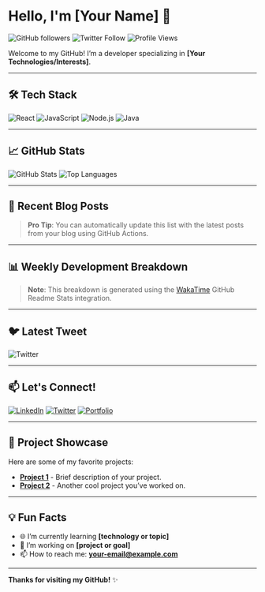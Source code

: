 # Hello, I'm [Your Name] 👋

![GitHub followers](https://img.shields.io/github/followers/your-username?style=social)
![Twitter Follow](https://img.shields.io/twitter/follow/your-twitter-handle?style=social)
![Profile Views](https://komarev.com/ghpvc/?username=your-username)

Welcome to my GitHub! I’m a developer specializing in **[Your Technologies/Interests]**.

---

## 🛠 Tech Stack
![React](https://img.shields.io/badge/React-61DAFB?style=flat&logo=react&logoColor=white)
![JavaScript](https://img.shields.io/badge/JavaScript-F7DF1E?style=flat&logo=javascript&logoColor=black)
![Node.js](https://img.shields.io/badge/Node.js-339933?style=flat&logo=node.js&logoColor=white)
![Java](https://img.shields.io/badge/Java-007396?style=flat&logo=java&logoColor=white)

---

## 📈 GitHub Stats
![GitHub Stats](https://github-readme-stats.vercel.app/api?username=your-username&show_icons=true&theme=radical)
![Top Languages](https://github-readme-stats.vercel.app/api/top-langs/?username=your-username&layout=compact&theme=radical)

---

## 📰 Recent Blog Posts
<!-- BLOG-POST-LIST:START -->
<!-- BLOG-POST-LIST:END -->

> **Pro Tip**: You can automatically update this list with the latest posts from your blog using GitHub Actions.

---

## 📊 Weekly Development Breakdown
<!--START_SECTION:waka-->
<!--END_SECTION:waka-->

> **Note**: This breakdown is generated using the [WakaTime](https://wakatime.com/) GitHub Readme Stats integration.

---

## 🐦 Latest Tweet
![Twitter](https://gtce.itsvg.in/api?username=your-twitter-handle)

---

## 📫 Let's Connect!
[![LinkedIn](https://img.shields.io/badge/LinkedIn-0077B5?style=flat&logo=linkedin&logoColor=white)](https://linkedin.com/in/your-linkedin-profile)
[![Twitter](https://img.shields.io/badge/Twitter-1DA1F2?style=flat&logo=twitter&logoColor=white)](https://twitter.com/your-twitter-handle)
[![Portfolio](https://img.shields.io/badge/Portfolio-FF5722?style=flat&logo=firefox&logoColor=white)](https://your-portfolio.com)

---

## 🚀 Project Showcase
Here are some of my favorite projects:
- [**Project 1**](https://github.com/your-username/project1) - Brief description of your project.
- [**Project 2**](https://github.com/your-username/project2) - Another cool project you’ve worked on.

---

## 💡 Fun Facts
- 🌐 I’m currently learning **[technology or topic]**
- 🔭 I’m working on **[project or goal]**
- 📫 How to reach me: **your-email@example.com**

---

**Thanks for visiting my GitHub!** ✨
